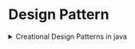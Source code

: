 # Design Pattern

<!-- <details>
    <summary>Expand contents</summary>
</details> -->

<details>
<summary>Creational Design Patterns in java</summary>

<details>
    <summary>Singleton Design Pattern</summary>
- Đảm bảo rằng 1 lớp (class) sẽ chỉ có 1 instance duy nhất <br>
- Cung cấp 1 điểm truy cập global đến instance đó, Singleton cũng giống như biến toàn cục, nó cho phép bạn truy cập đến 1 số object ở bất kỳ đâu trong chương trình, tuy nhiên nó cũng bảo vệ instance đó tránh khỏi việc bị ghi đè bởi code khác. <br>
-  Các đối tượng Facade và State cũng thường là Singleton. <br>
</details>

<details>
<summary> Abstract Factory Design Pattern</summary>

</details>

<details>
<summary> Builder Design Pattern</summary>

</details>

<details>
<summary> Prototype Design Pattern</summary>

</details>

<details>
<summary> Factory Method Design Patterns</summary>

</details>

</details>
